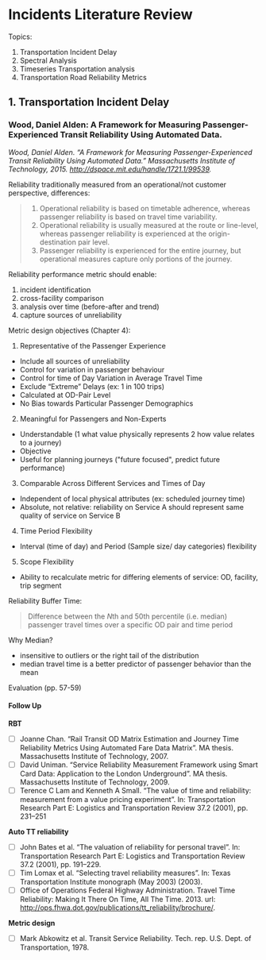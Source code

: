 # Incidents Literature Review

Topics:
 1. Transportation Incident Delay
 2. Spectral Analysis
 3. Timeseries Transportation analysis
 4. Transportation Road Reliability Metrics
 
## 1. Transportation Incident Delay

### Wood, Daniel Alden: A Framework for Measuring Passenger-Experienced Transit Reliability Using Automated Data.
*Wood, Daniel Alden. “A Framework for Measuring Passenger-Experienced Transit Reliability Using Automated Data.” Massachusetts Institute of Technology, 2015. http://dspace.mit.edu/handle/1721.1/99539.*

Reliability traditionally measured from an operational/not customer perspective, differences: 
> 1. Operational reliability is based on timetable adherence, whereas passenger reliability is based on travel time variability.
> 2. Operational reliability is usually measured at the route or line-level, whereas passenger reliability is experienced at the origin-destination pair level.
> 3. Passenger reliability is experienced for the entire journey, but operational measures capture only portions of the journey.

Reliability performance metric should enable:
1. incident identification
2. cross-facility comparison
3. analysis over time (before-after and trend)
4. capture sources of unreliability

Metric design objectives (Chapter 4):
1. Representative of the Passenger Experience
  - Include all sources of unreliability
  - Control for variation in passenger behaviour
  - Control for time of Day Variation in Average Travel Time
  - Exclude “Extreme” Delays (ex: 1 in 100 trips)
  - Calculated at OD-Pair Level
  - No Bias towards Particular Passenger Demographics
2.  Meaningful for Passengers and Non-Experts
  - Understandable (1 what value physically represents 2 how value relates to a journey)
  - Objective
  - Useful for planning journeys ("future focused", predict future performance)
3.  Comparable Across Different Services and Times of Day
  - Independent of local physical attributes (ex: scheduled journey time)
  - Absolute, not relative: reliability on Service A should represent same quality of service on Service B
4. Time Period Flexibility
  - Interval (time of day) and Period (Sample size/ day categories) flexibility
5. Scope Flexibility
  - Ability to recalculate metric for differing elements of service: OD, facility, trip segment
  
Reliability Buffer Time:
> Difference between the *N*th and 50th percentile (i.e. median) passenger travel times over a specific OD pair and time period

Why Median?
 - insensitive to outliers or the right tail of the distribution
 - median travel time  is  a  better  predictor  of  passenger behavior than the mean

Evaluation (pp. 57-59)



#### Follow Up
**RBT**
 - [ ] Joanne Chan. “Rail Transit OD Matrix Estimation and Journey Time Reliability Metrics Using Automated Fare Data Matrix”. MA thesis. Massachusetts Institute of Technology, 2007.
 - [ ] David Uniman. “Service Reliability Measurement Framework using Smart Card Data: Application to the London Underground”. MA thesis. Massachusetts Institute of Technology, 2009.  
 - [ ] Terence C Lam and Kenneth A Small. “The value of time and reliability: measurement from a value pricing experiment”. In: Transportation Research Part E: Logistics and Transportation Review 37.2 (2001), pp. 231–251
 
**Auto TT reliability**
 - [ ] John Bates et al. “The valuation of reliability for personal travel”. In: Transportation Research Part E: Logistics and Transportation Review 37.2 (2001), pp. 191–229.  
 - [ ] Tim Lomax et al. “Selecting travel reliability measures”. In: Texas Transportation
Institute monograph (May 2003) (2003).
 - [ ] Office of Operations Federal Highway Administration. Travel Time Reliability: Making It There On Time, All The Time. 2013. url: http://ops.fhwa.dot.gov/publications/tt_reliability/brochure/.

**Metric design**  
- [ ] Mark Abkowitz et al. Transit Service Reliability. Tech. rep. U.S. Dept. of Transportation, 1978.